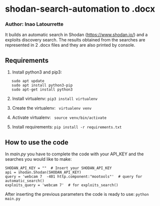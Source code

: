 # shodan-search-automation to .docx 
### Author: Inao Latourrette 
It builds an automatic search in Shodan (https://www.shodan.io/) and a exploits discovery search. 
The results obtained from the searches are represented in 2 .docx files and they are also printed by console.

## Requirements 

1. Install python3 and pip3: 
```
   sudo apt update
   sudo apt install python3-pip
   sudo apt-get install python3 
```

2. Install virtualenv:
``` pip3 install virtualenv ```

3. Create the virtualenv: 
``` virtualenv venv```

4. Activate virtualenv: ``` source venv/bin/activate```

5. Install requirements: 
``` pip install -r requirements.txt ```

## How to use the code 
In *main.py* you have to complete the code with your API_KEY and the searches you would like to make: 
``` 
SHODAN_API_KEY = ""  # Insert your SHODAN_API_KEY
api = shodan.Shodan(SHODAN_API_KEY)
query = 'webcam 7  -401 http.component:"mootools"'  # query for automatic_search()
exploits_query = 'webcam 7'  # for exploits_search()
```
After inserting the previous parameters the code is ready to use: 
``` python main.py ```
